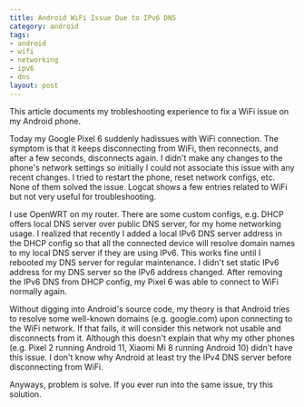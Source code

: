 ```yaml
---
title: Android WiFi Issue Due to IPv6 DNS
category: android
tags:
- android
- wifi
- networking
- ipv6
- dns
layout: post
---
```


This article documents my trobleshooting experience to fix a WiFi issue on my Android phone.

<!--more-->

Today my Google Pixel 6 suddenly hadissues with WiFi connection. The symptom is that it keeps disconnecting from WiFi, then reconnects, and after a few seconds, disconnects again. I didn't make any changes to the phone's network settings so initially I could not associate this issue with any recent changes. I tried to restart the phone, reset network configs, etc. None of them solved the issue. Logcat shows a few entries related to WiFi but not very useful for troubleshooting.

I use OpenWRT on my router. There are some custom configs, e.g. DHCP offers local DNS server over public DNS server, for my home networking usage. I realized that recently I added a local IPv6 DNS server address in the DHCP config so that all the connected device will resolve domain names to my local DNS server if they are using IPv6. This works fine until I rebooted my DNS server for regular maintenance. I didn't set static IPv6 address for my DNS server so the IPv6 address changed. After removing the IPv6 DNS from DHCP config, my Pixel 6 was able to connect to WiFi normally again.

Without digging into Android's source code, my theory is that Android tries to resolve some well-known domains (e.g. google.com) upon connecting to the WiFi network. If that fails, it will consider this network not usable and disconnects from it. Although this doesn't explain that why my other phones (e.g. Pixel 2 running Android 11, Xiaomi Mi 8 running Android 10) didn't have this issue. I don't know why Android at least try the IPv4 DNS server before disconnecting from WiFi.

Anyways, problem is solve. If you ever run into the same issue, try this solution.
